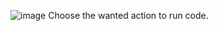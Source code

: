 ![image](https://github.com/Sheyrrc/Assignment2-303/assets/123492542/e4408fd7-44e2-4aa9-8e7b-9d73fa45e30d)
Choose the wanted action to run code.
